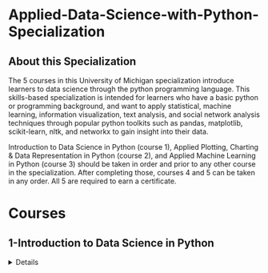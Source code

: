 # Applied-Data-Science-with-Python-Specialization
## About this Specialization
The 5 courses in this University of Michigan specialization introduce learners to data science through the python programming language. This skills-based specialization is intended for learners who have a basic python or programming background, and want to apply statistical, machine learning, information visualization, text analysis, and social network analysis techniques through popular python toolkits such as pandas, matplotlib, scikit-learn, nltk, and networkx to gain insight into their data.

Introduction to Data Science in Python (course 1), Applied Plotting, Charting & Data Representation in Python (course 2), and Applied Machine Learning in Python (course 3) should be taken in order and prior to any other course in the specialization.  After completing those, courses 4 and 5 can be taken in any order.  All 5 are required to earn a certificate.
# Courses
## 1-Introduction to Data Science in Python
<details>
<table>
    <thead>
        <tr>
            
            <th >Week</th>
            <th >content</th>
        </tr>
    </thead>
    <tbody>
            <tr>
                <td rowspan=8 align=center>
week1
                </td>
                <td  align="center">Week1</td>
                <td align="center">Fundamentals of Data Manipulation with Python</td>
            </tr>
            <tr>
                <td  align="center">Week2</td>
                <td align="center">Data Processing with Pandas</td>
            </tr>
            <tr>
                <td  align="center">Week3</td>
                <td align="center">Data Processing with Pandas</td>
            </tr>
            <tr>
                <td align="center">Week4</td>
                <td align="center"> Data Manipulation</td>
            </tr>
            
        </tbody>
